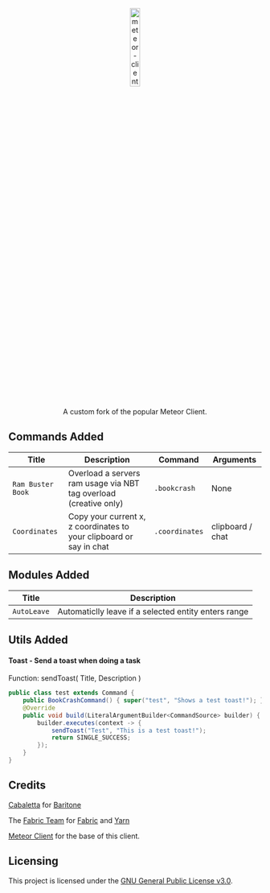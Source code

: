 
<p align="center">
<img src="https://i.imgur.com/JpUxGBW.png" alt="meteor-client-logo" width="20%"/>
</p>

<p align="center">A custom fork of the popular Meteor Client.</p>


<h2 align="left">Commands Added</h2>

| Title | Description | Command | Arguments | 
| --- | --- | --- | --- |
| `Ram Buster Book` | Overload a servers ram usage via NBT tag overload (creative only) | `.bookcrash` | None | 
| `Coordinates` | Copy your current x, z coordinates to your clipboard or say in chat | `.coordinates` | clipboard / chat |

<h2 align="left">Modules Added</h2>

| Title | Description |
| --- | --- |
| `AutoLeave` | Automaticlly leave if a selected entity enters range |


<h2 align="left">Utils Added</h2>

#### Toast - Send a toast when doing a task

Function: sendToast( Title, Description )
```java
public class test extends Command {
    public BookCrashCommand() { super("test", "Shows a test toast!"); }
    @Override
    public void build(LiteralArgumentBuilder<CommandSource> builder) {
        builder.executes(context -> {
            sendToast("Test", "This is a test toast!");
            return SINGLE_SUCCESS;
        });
    }
}
```



## Credits
[Cabaletta](https://github.com/cabaletta) for [Baritone](https://github.com/cabaletta/baritone)  

The [Fabric Team](https://github.com/FabricMC) for [Fabric](https://github.com/FabricMC/fabric-loader) and [Yarn](https://github.com/FabricMC/yarn)

[Meteor Client](https://github.com/MeteorDevelopment/meteor-client) for the base of this client.

## Licensing
This project is licensed under the [GNU General Public License v3.0](https://www.gnu.org/licenses/gpl-3.0.en.html). 
